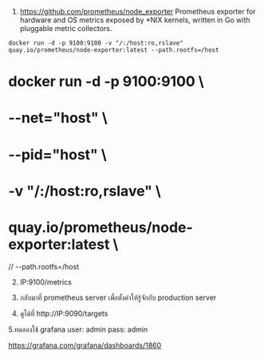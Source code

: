 1. https://github.com/prometheus/node_exporter
Prometheus exporter for hardware and OS metrics exposed by *NIX kernels, 
written in Go with pluggable metric collectors.

```
docker run -d -p 9100:9100 -v "/:/host:ro,rslave" quay.io/prometheus/node-exporter:latest --path.rootfs=/host
```
  
 # docker run -d -p 9100:9100 \
 # --net="host" \
 # --pid="host" \
 # -v "/:/host:ro,rslave" \
 # quay.io/prometheus/node-exporter:latest \
// --path.rootfs=/host

2. IP:9100/metrics

3. กลับมาที่ prometheus server เพื่อตั้งค่าให้รู้จักกับ production server

4. ดูได้ที่ http://IP:9090/targets

5.ทดลองใช้ grafana
user: admin
pass: admin

https://grafana.com/grafana/dashboards/1860




